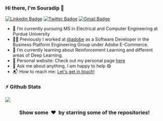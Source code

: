 ### Hi there, I'm Souradip 👋

<!--
**souradipp76/souradipp76** is a ✨ _special_ ✨ repository because its `README.md` (this file) appears on your GitHub profile.

Here are some ideas to get you started:

- 🔭 I’m currently working on ...
- 🌱 I’m currently learning ...
- 👯 I’m looking to collaborate on ...
- 🤔 I’m looking for help with ...
- 💬 Ask me about ...
- 📫 How to reach me: ...
- 😄 Pronouns: ...
- ⚡ Fun fact: ...
-->

[![Linkedin Badge](https://img.shields.io/badge/souradip--pal-blue?style=flat-square&logo=Linkedin&logoColor=white&link=https://www.linkedin.com/in/souradip-pal/)](https://www.linkedin.com/in/souradip-pal/)
[![Twitter Badge](https://img.shields.io/badge/-@souradip_pal96-1ca0f1?style=flat-square&labelColor=1ca0f1&logo=twitter&logoColor=white&link=https://twitter.com/souradip_pal96)](https://twitter.com/souradip_pal96)
[![Gmail Badge](https://img.shields.io/badge/-souradip.iitg@gmail.com-c14438?style=flat-square&logo=Gmail&logoColor=white&link=mailto:souradip.iitg@gmail.com)](mailto:souradip.iitg@gmail.com) 


- 🔭 I’m currently pursuing MS in Electrical and Computer Engineering at Purdue University
- 👨‍💻 Previously I worked at [@adobe](https://github.com/adobe) as a Software Developer in the Business Platform Engineering Group under Adobe E-Commerce.
- 🌱 I’m currently learning about Reinforcement Learning and different areas of Deep Learning.
- 🎯 Personal website: Check out my personal page [here](https://souradipp76.github.io/)
- 💬 Ask me about anything, I am happy to help :smile:
- 📬 How to reach me: [Let's get in touch!][linkedin]


### :zap: Github Stats
<p>
    <a href="https://gitstats.me/souradipp76" target="_blank"> 
        <img src="https://github-readme-stats-sigma-five.vercel.app/api?username=souradipp76&show_icons=true&hi&theme=dark&count_private=true&include_all_commits=true">
    </a>
</p>

<!-- [![Top Langs](https://github-readme-stats.vercel.app/api/top-langs/?username=varadbhogayata&layout=compact)](https://github.com/anuraghazra/github-readme-stats) -->
<div align="center">
<h3 align="center">Show some &nbsp;❤️&nbsp; by starring some of the repositories!</h3>

<!--[website]: -->
[linkedin]: https://www.linkedin.com/in/souradip-pal
